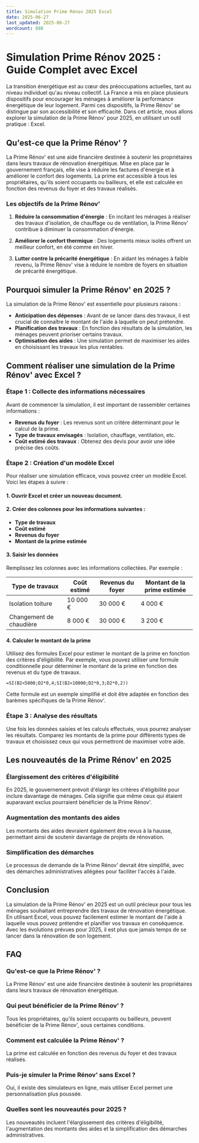 ```yaml
---
title: Simulation Prime Rénov 2025 Excel
date: 2025-06-27
last_updated: 2025-06-27
wordcount: 888
---
```


# Simulation Prime Rénov 2025 : Guide Complet avec Excel

La transition énergétique est au cœur des préoccupations actuelles, tant au niveau individuel qu'au niveau collectif. La France a mis en place plusieurs dispositifs pour encourager les ménages à améliorer la performance énergétique de leur logement. Parmi ces dispositifs, la Prime Rénov' se distingue par son accessibilité et son efficacité. Dans cet article, nous allons explorer la simulation de la Prime Rénov' pour 2025, en utilisant un outil pratique : Excel.

## Qu'est-ce que la Prime Rénov' ?

La Prime Rénov' est une aide financière destinée à soutenir les propriétaires dans leurs travaux de rénovation énergétique. Mise en place par le gouvernement français, elle vise à réduire les factures d'énergie et à améliorer le confort des logements. La prime est accessible à tous les propriétaires, qu'ils soient occupants ou bailleurs, et elle est calculée en fonction des revenus du foyer et des travaux réalisés.

### Les objectifs de la Prime Rénov'

1. **Réduire la consommation d'énergie** : En incitant les ménages à réaliser des travaux d'isolation, de chauffage ou de ventilation, la Prime Rénov' contribue à diminuer la consommation d'énergie.
  
2. **Améliorer le confort thermique** : Des logements mieux isolés offrent un meilleur confort, en été comme en hiver.

3. **Lutter contre la précarité énergétique** : En aidant les ménages à faible revenu, la Prime Rénov' vise à réduire le nombre de foyers en situation de précarité énergétique.

## Pourquoi simuler la Prime Rénov' en 2025 ?

La simulation de la Prime Rénov' est essentielle pour plusieurs raisons :

- **Anticipation des dépenses** : Avant de se lancer dans des travaux, il est crucial de connaître le montant de l'aide à laquelle on peut prétendre.
- **Planification des travaux** : En fonction des résultats de la simulation, les ménages peuvent prioriser certains travaux.
- **Optimisation des aides** : Une simulation permet de maximiser les aides en choisissant les travaux les plus rentables.

## Comment réaliser une simulation de la Prime Rénov' avec Excel ?

### Étape 1 : Collecte des informations nécessaires

Avant de commencer la simulation, il est important de rassembler certaines informations :

- **Revenus du foyer** : Les revenus sont un critère déterminant pour le calcul de la prime.
- **Type de travaux envisagés** : Isolation, chauffage, ventilation, etc.
- **Coût estimé des travaux** : Obtenez des devis pour avoir une idée précise des coûts.

### Étape 2 : Création d'un modèle Excel

Pour réaliser une simulation efficace, vous pouvez créer un modèle Excel. Voici les étapes à suivre :

#### 1. Ouvrir Excel et créer un nouveau document.

#### 2. Créer des colonnes pour les informations suivantes :

- **Type de travaux**
- **Coût estimé**
- **Revenus du foyer**
- **Montant de la prime estimée**

#### 3. Saisir les données

Remplissez les colonnes avec les informations collectées. Par exemple :

| Type de travaux | Coût estimé | Revenus du foyer | Montant de la prime estimée |
|------------------|-------------|------------------|-----------------------------|
| Isolation toiture | 10 000 €    | 30 000 €         | 4 000 €                     |
| Changement de chaudière | 8 000 € | 30 000 €         | 3 200 €                     |

#### 4. Calculer le montant de la prime

Utilisez des formules Excel pour estimer le montant de la prime en fonction des critères d'éligibilité. Par exemple, vous pouvez utiliser une formule conditionnelle pour déterminer le montant de la prime en fonction des revenus et du type de travaux.

```excel
=SI(B2<5000;D2*0,4;SI(B2<10000;D2*0,3;D2*0,2))
```

Cette formule est un exemple simplifié et doit être adaptée en fonction des barèmes spécifiques de la Prime Rénov'.

### Étape 3 : Analyse des résultats

Une fois les données saisies et les calculs effectués, vous pourrez analyser les résultats. Comparez les montants de la prime pour différents types de travaux et choisissez ceux qui vous permettront de maximiser votre aide.

## Les nouveautés de la Prime Rénov' en 2025

### Élargissement des critères d'éligibilité

En 2025, le gouvernement prévoit d'élargir les critères d'éligibilité pour inclure davantage de ménages. Cela signifie que même ceux qui étaient auparavant exclus pourraient bénéficier de la Prime Rénov'.

### Augmentation des montants des aides

Les montants des aides devraient également être revus à la hausse, permettant ainsi de soutenir davantage de projets de rénovation.

### Simplification des démarches

Le processus de demande de la Prime Rénov' devrait être simplifié, avec des démarches administratives allégées pour faciliter l'accès à l'aide.

## Conclusion

La simulation de la Prime Rénov' en 2025 est un outil précieux pour tous les ménages souhaitant entreprendre des travaux de rénovation énergétique. En utilisant Excel, vous pouvez facilement estimer le montant de l'aide à laquelle vous pouvez prétendre et planifier vos travaux en conséquence. Avec les évolutions prévues pour 2025, il est plus que jamais temps de se lancer dans la rénovation de son logement.

## FAQ

### Qu'est-ce que la Prime Rénov' ?

La Prime Rénov' est une aide financière destinée à soutenir les propriétaires dans leurs travaux de rénovation énergétique.

### Qui peut bénéficier de la Prime Rénov' ?

Tous les propriétaires, qu'ils soient occupants ou bailleurs, peuvent bénéficier de la Prime Rénov', sous certaines conditions.

### Comment est calculée la Prime Rénov' ?

La prime est calculée en fonction des revenus du foyer et des travaux réalisés.

### Puis-je simuler la Prime Rénov' sans Excel ?

Oui, il existe des simulateurs en ligne, mais utiliser Excel permet une personnalisation plus poussée.

### Quelles sont les nouveautés pour 2025 ?

Les nouveautés incluent l'élargissement des critères d'éligibilité, l'augmentation des montants des aides et la simplification des démarches administratives.